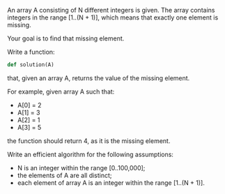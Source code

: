 An array A consisting of N different integers is given. The array contains integers in the range [1..(N + 1)], which means that exactly one element is missing.

Your goal is to find that missing element.

Write a function:

```python
def solution(A)
```

that, given an array A, returns the value of the missing element.

For example, given array A such that:

  * A[0] = 2
  * A[1] = 3
  * A[2] = 1
  * A[3] = 5

the function should return 4, as it is the missing element.

Write an efficient algorithm for the following assumptions:

* N is an integer within the range [0..100,000];
* the elements of A are all distinct;
* each element of array A is an integer within the range [1..(N + 1)].
